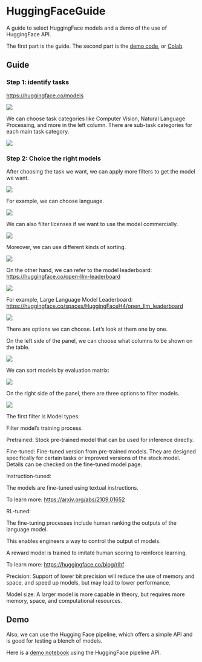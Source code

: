 # HuggingFaceGuide

A guide to select HuggingFace models and a demo of the use of HuggingFace API. 

The first part is the guide. The second part is the [demo code](./HuggingFace_Pipeline_demo.ipynb), or [Colab](https://colab.research.google.com/gist/chinhang0104/e3ac7735c10a4fccd40d23c1daaa792e/huggingface-pipeline-demo.ipynb). 

## Guide

### Step 1: identify tasks

https://huggingface.co/models

![](./images/image7.png)

We can choose task categories like Computer Vision, Natural Language Processing, and more in the left column. There are sub-task categories for each main task category. 

![](./images/image9.png)

### Step 2: Choice the right models

After choosing the task we want, we can apply more filters to get the model we want. 

![](./images/image2.png)

For example, we can choose language.

![](./images/image8.png)

We can also filter licenses if we want to use the model commercially.

![](./images/image7.png)

Moreover, we can use different kinds of sorting.

![](./images/image6.png)

On the other hand, we can refer to the model leaderboard:
https://huggingface.co/open-llm-leaderboard

![](./images/image4.png)

For example, Large Language Model Leaderboard:
https://huggingface.co/spaces/HuggingFaceH4/open_llm_leaderboard

![](./images/image11.png)

There are options we can choose. Let’s look at them one by one.  

On the left side of the panel, we can choose what columns to be shown on the table. 

![](./images/image3.png)

We can sort models by evaluation matrix:

![](./images/image10.png)

On the right side of the panel, there are three options to filter models. 

![](./images/image1.png)

The first filter is Model types: 

Filter model’s training process. 

Pretrained: Stock pre-trained model that can be used for inference directly.

Fine-tuned: Fine-tuned version from pre-trained models. They are designed specifically for certain tasks or improved versions of the stock model. Details can be checked on the fine-tuned model page.

Instruction-tuned: 

The models are fine-tuned using textual instructions.

To learn more: https://arxiv.org/abs/2109.01652

RL-tuned: 

The fine-tuning processes include human ranking the outputs of the language model.  

This enables engineers a way to control the output of models. 

A reward model is trained to imitate human scoring to reinforce learning. 

To learn more: https://huggingface.co/blog/rlhf

Precision: Support of lower bit precision will reduce the use of memory and space, and speed up models, but may lead to lower performance.  

Model size: A larger model is more capable in theory, but requires more memory, space, and computational resources.  

## Demo
Also, we can use the Hugging Face pipeline, which offers a simple API and is good for testing a blench of models. 

Here is a [demo notebook](https://colab.research.google.com/gist/chinhang0104/66888f6bcde511acbbe2fc3000f7c5d9/huggingface-pipeline-demo.ipynb) using the HuggingFace pipeline API.
 
